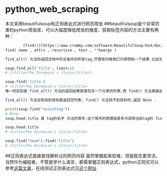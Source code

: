 # python_web_scraping
本文采用beautifulsoup和正则表达式进行网页爬虫
##beautifulsoup是个非常厉害的python爬虫库，可以大幅度降低爬虫的难度，获取标签内容的方法主要有两种：
```python
        [find()](https://www.crummy.com/software/BeautifulSoup/bs4/doc/index.zh.html#find)
find( name , attrs , recursive , text , **kwargs )

find_all() 方法将返回文档中符合条件的所有tag,尽管有时候我们只想得到一个结果.比如文档中只有一个<body>标签,那么使用 find_all() 方法来查找<body>标签就不太合适, 使用 find_all 方法并设置 limit=1 参数不如直接使用 find() 方法.下面两行代码是等价的:

soup.find_all('title', limit=1)
# [<title>The Dormouse's story</title>]

soup.find('title')
# <title>The Dormouse's story</title>
唯一的区别是 find_all() 方法的返回结果是值包含一个元素的列表,而 find() 方法直接返回结果.

find_all() 方法没有找到目标是返回空列表, find() 方法找不到目标时,返回 None .

print(soup.find("nosuchtag"))
# None
soup.head.title 是 tag的名字 方法的简写.这个简写的原理就是多次调用当前tag的 find() 方法:

soup.head.title
# <title>The Dormouse's story</title>

soup.find("head").find("title")
# <title>The Dormouse's story</title>
```
##正则表达式直接查找解析过的网页内容
虽然掌握起来较难，但是胜在更灵活。当然作为编程者，不管是学什么语言，都需掌握正则表达式，python正则式可以参考[这篇文章](https://www.cnblogs.com/wxshi/p/6827056.html)，在线测试正则表达式见[这个网址](https://regexr.com/)
